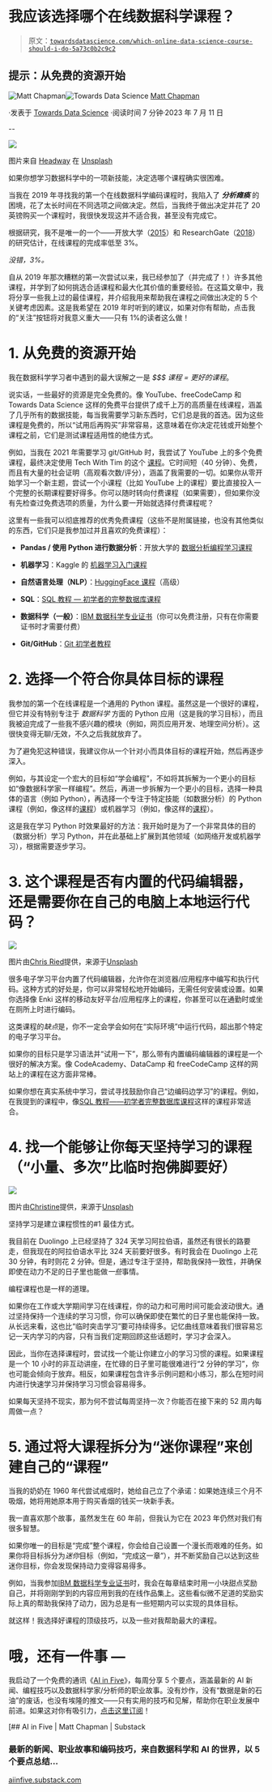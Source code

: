 # 我应该选择哪个在线数据科学课程？

> 原文：[`towardsdatascience.com/which-online-data-science-course-should-i-do-5a73c0b2c9c2`](https://towardsdatascience.com/which-online-data-science-course-should-i-do-5a73c0b2c9c2)

## 提示：从免费的资源开始

[](https://medium.com/@mattchapmanmsc?source=post_page-----5a73c0b2c9c2--------------------------------)![Matt Chapman](https://medium.com/@mattchapmanmsc?source=post_page-----5a73c0b2c9c2--------------------------------)[](https://towardsdatascience.com/?source=post_page-----5a73c0b2c9c2--------------------------------)![Towards Data Science](https://towardsdatascience.com/?source=post_page-----5a73c0b2c9c2--------------------------------) [Matt Chapman](https://medium.com/@mattchapmanmsc?source=post_page-----5a73c0b2c9c2--------------------------------)

·发表于 [Towards Data Science](https://towardsdatascience.com/?source=post_page-----5a73c0b2c9c2--------------------------------) ·阅读时间 7 分钟·2023 年 7 月 11 日

--

![](img/f25960f112a42cdba5787efd08ee8379.png)

图片来自 [Headway](https://unsplash.com/@headwayio) 在 [Unsplash](https://unsplash.com/photos/5QgIuuBxKwM)

如果你想学习数据科学中的一项新技能，决定选哪个课程确实很困难。

当我在 2019 年寻找我的第一个在线数据科学编码课程时，我陷入了 ***分析瘫痪*** 的困境，花了太长时间在不同选项之间做决定。然后，当我终于做出决定并花了 20 英镑购买一个课程时，我很快发现这并不适合我，甚至没有完成它。

根据研究，我不是唯一的一个——开放大学（[2015](https://oro.open.ac.uk/43566/)）和 ResearchGate（[2018](https://www.researchgate.net/publication/330316898_The_MOOC_pivot)）的研究估计，在线课程的完成率低至 3%。

*没错，3%。*

自从 2019 年那次糟糕的第一次尝试以来，我已经参加了（并完成了！）许多其他课程，并学到了如何挑选合适课程和最大化其价值的重要经验。在这篇文章中，我将分享一些我上过的最佳课程，并介绍我用来帮助我在课程之间做出决定的 5 个关键考虑因素。这是我希望在 2019 年时听到的建议，如果对你有帮助，点击我的“关注”按钮将对我意义重大——只有 1%的读者这么做！

# 1. 从免费的资源开始

我在数据科学学习者中遇到的最大误解之一是 *$$$ 课程 = 更好的课程*。

说实话，一些最好的资源是完全免费的。像 YouTube、freeCodeCamp 和 Towards Data Science 这样的免费平台提供了成千上万的高质量在线课程，涵盖了几乎所有的数据技能，每当我需要学习新东西时，它们总是我的首选。因为这些课程是免费的，所以“试用后再购买”非常容易，这意味着在你决定花钱或开始整个课程之前，它们是测试课程适用性的绝佳方式。

例如，当我在 2021 年需要学习 git/GitHub 时，我尝试了 YouTube 上的多个免费课程，最终决定使用 Tech With Tim 的这个 [课程](https://www.youtube.com/watch?v=DVRQoVRzMIY&t=1739s&pp=ygUJbGVhcm4gZ2l0)。它时间短（40 分钟）、免费，而且有大量的社会证明（高观看次数/评分），涵盖了我需要的一切。如果你从零开始学习一个新主题，尝试一个小课程（比如 YouTube 上的课程）要比直接投入一个完整的长期课程要好得多。你可以随时转向付费课程（如果需要），但如果你没有先检查过免费选项的质量，为什么要一开始就选择付费课程呢？

这里有一些我可以彻底推荐的优秀免费课程（这些不是附属链接，也没有其他类似的东西，它们只是我参加过并且喜欢的免费课程）：

+   **Pandas / 使用 Python 进行数据分析**：开放大学的 [数据分析编程学习课程](https://www.open.edu/openlearn/science-maths-technology/learn-code-data-analysis/content-section-overview-0?active-tab=description-tab)

+   **机器学习**：Kaggle 的 [机器学习入门课程](https://www.kaggle.com/learn/intro-to-machine-learning)

+   **自然语言处理（NLP）**：[HuggingFace 课程](https://huggingface.co/learn/nlp-course/chapter1/1)（高级）

+   **SQL**：[SQL 教程 — 初学者的完整数据库课程](https://www.youtube.com/watch?v=HXV3zeQKqGY)

+   **数据科学（一般）**：[IBM 数据科学专业证书](https://www.coursera.org/professional-certificates/ibm-data-science)（你可以免费注册，只有在你需要证书时才需要付费）

+   **Git/GitHub**：[Git 初学者教程](https://www.youtube.com/watch?v=DVRQoVRzMIY&t=1739s&pp=ygUJbGVhcm4gZ2l0)

# 2\. 选择一个符合你具体目标的课程

我参加的第一个在线课程是一个通用的 Python 课程。虽然这是一个很好的课程，但它并没有特别专注于 *数据科学* 方面的 Python 应用（这是我的学习目标），而且我被迫完成了一些我不感兴趣的模块（例如，网页应用开发、地理空间分析）。这很快变得无聊/无效，不久之后我就放弃了。

为了避免犯这种错误，我建议你从一个针对小而具体目标的课程开始，然后再逐步深入。

例如，与其设定一个宏大的目标如“学会编程”，不如将其拆解为一个更小的目标如“像数据科学家一样编程”。然后，再进一步拆解为一个更小的目标，选择一种具体的语言（例如 Python），再选择一个专注于特定技能（如数据分析）的 Python 课程（例如，像这样的[课程](https://www.open.edu/openlearn/science-maths-technology/learn-code-data-analysis/content-section-overview-0?active-tab=description-tab)）或机器学习（例如，像这样的[课程](https://www.kaggle.com/learn/intro-to-machine-learning)）。

这是我在学习 Python 时效果最好的方法：我开始时是为了一个非常具体的目的（数据分析）学习 Python，并在此基础上扩展到其他领域（如网络开发或机器学习），根据需要逐步学习。

# 3\. 这个课程是否有内置的代码编辑器，还是需要你在自己的电脑上本地运行代码？

![](img/b956127afa11389055f9a79c178af71c.png)

图片由[Chris Ried](https://unsplash.com/@cdr6934)提供，来源于[Unsplash](https://unsplash.com/photos/ieic5Tq8YMk)

很多电子学习平台内置了代码编辑器，允许你在浏览器/应用程序中编写和执行代码。这种方式的好处是，你可以非常轻松地开始编码，无需任何安装或设置。如果你选择像 Enki 这样的移动友好平台/应用程序上的课程，你甚至可以在通勤时或坐在厕所上时进行编码。

这类课程的*缺点*是，你不一定会学会如何在“实际环境”中运行代码，超出那个特定的电子学习平台。

如果你的目标只是学习语法并“试用一下”，那么带有内置编码编辑器的课程是一个很好的解决方案。像 CodeAcademy、DataCamp 和 freeCodeCamp 这样的网站上的课程在这方面非常棒。

如果你想在真实系统中学习，尝试寻找鼓励你自己“边编码边学习”的课程。例如，在我提到的课程中，像[SQL 教程——初学者完整数据库课程](https://www.youtube.com/watch?v=HXV3zeQKqGY)这样的课程非常适合。

# 4\. 找一个能够让你每天坚持学习的课程（“小量、多次”比临时抱佛脚要好）

![](img/6c23616b9e32b7793cfbaa633b9f8e76.png)

图片由[Christine](https://unsplash.com/@studio_cj)提供，来源于[Unsplash](https://unsplash.com/photos/I3sr5PNUCoA)

坚持学习是建立课程惯性的#1 最佳方式。

我目前在 Duolingo 上已经坚持了 324 天学习阿拉伯语，虽然还有很长的路要走，但我现在的阿拉伯语水平比 324 天前要好很多。有时我会在 Duolingo 上花 30 分钟，有时则花 2 分钟。但是，通过专注于坚持，帮助我保持一致性，并确保即使在动力不足的日子里也能做*一些*事情。

编程课程也是一样的道理。

如果你在工作或大学期间学习在线课程，你的动力和可用时间可能会波动很大。通过坚持保持一个连续的学习习惯，你可以确保即使在繁忙的日子里也能保持一致。从长远来看，这也比“临时突击学习”要可持续得多。记忆曲线意味着我们很容易忘记一天内学习的内容，只有当我们定期回顾这些话题时，学习才会深入。

因此，当你在选择课程时，尝试找一个能让你建立小的学习习惯的课程。如果课程是一个 10 小时的非互动讲座，在忙碌的日子里可能很难进行“2 分钟的学习”，你也可能会倾向于放弃。相反，如果课程包含许多示例问题和小练习，那么在短时间内进行快速学习并保持学习习惯会容易得多。

如果每天坚持不现实，那为何不尝试每周坚持一次？你能否在接下来的 52 周内每周做一点？

# 5\. 通过将大课程拆分为“迷你课程”来创建自己的“课程”

当我的奶奶在 1960 年代尝试戒烟时，她给自己立了个承诺：如果她连续三个月不吸烟，她将用她原本用于购买香烟的钱买一块新手表。

我一直喜欢那个故事，虽然发生在 60 年前，但我认为它在 2023 年仍然对我们有很多智慧。

如果你唯一的目标是“完成”整个课程，你会给自己设置一个漫长而艰难的任务。如果你将目标拆分为*迷你*目标（例如，“完成这一章”），并不断奖励自己以达到这些迷你目标，你会发现保持动力变得容易得多。

例如，当我参加[IBM 数据科学专业证书](https://www.coursera.org/professional-certificates/ibm-data-science)时，我会在每章结束时用一小块甜点奖励自己，并将刚刚学到的内容应用到我的在线作品集上。这些看似微不足道的奖励实际上真的帮助我保持了动力，因为总是有一些短期内可以实现的具体目标。

就这样！我选择好课程的顶级技巧，以及一些对我帮助最大的课程。

# 哦，还有一件事 —

我启动了一个免费的通讯《[AI in Five](https://aiinfive.substack.com/)》，每周分享 5 个要点，涵盖最新的 AI 新闻、编程技巧以及数据科学家/分析师的职业故事。没有炒作，没有“数据是新的石油”的废话，也没有埃隆的推文——只有实用的技巧和见解，帮助你在职业发展中前进。如果这对你有吸引力，[点击这里订阅](https://aiinfive.substack.com/)！

[](https://aiinfive.substack.com/?source=post_page-----5a73c0b2c9c2--------------------------------) [## AI in Five | Matt Chapman | Substack

### 最新的新闻、职业故事和编码技巧，来自数据科学和 AI 的世界，以 5 个要点总结…

[aiinfive.substack.com](https://aiinfive.substack.com/?source=post_page-----5a73c0b2c9c2--------------------------------)
